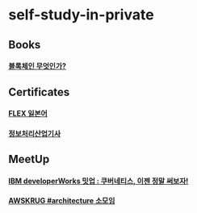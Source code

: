 # self-study-in-private

## Books
#### [블록체인 무엇인가?](https://github.com/tooget/self-study-in-private/blob/master/doc/books/블록체인무엇인가_ISBN_979-11-88612-92-5.md)

## Certificates
#### [FLEX 일본어](https://github.com/tooget/self-study-in-private/blob/master/doc/certificates/FLEX-Japanese/)
#### [정보처리산업기사](https://github.com/tooget/self-study-in-private/blob/master/doc/certificates/Industrial-Engineer-Information-Processing.md)

## MeetUp
#### [IBM developerWorks 밋업 : 쿠버네티스, 이젠 정말 써보자!](https://github.com/tooget/self-study-in-private/blob/master/doc/meetup/IBM-developerWorks-k8s-20180226.md)
#### [AWSKRUG #architecture 소모임](https://github.com/tooget/self-study-in-private/blob/master/doc/meetup/awskrug-architecture.md)
